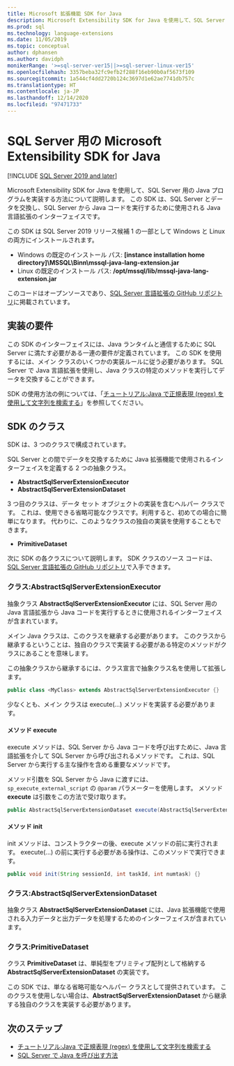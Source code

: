 ```yaml
---
title: Microsoft 拡張機能 SDK for Java
description: Microsoft Extensibility SDK for Java を使用して、SQL Server 用の Java プログラムを実装する方法について説明します。
ms.prod: sql
ms.technology: language-extensions
ms.date: 11/05/2019
ms.topic: conceptual
author: dphansen
ms.author: davidph
monikerRange: '>=sql-server-ver15||>=sql-server-linux-ver15'
ms.openlocfilehash: 3357beba32fc9efb2f288f16eb90b0af5673f109
ms.sourcegitcommit: 1a544cf4dd2720b124c3697d1e62ae7741db757c
ms.translationtype: HT
ms.contentlocale: ja-JP
ms.lasthandoff: 12/14/2020
ms.locfileid: "97471733"
---
```

# <a name="microsoft-extensibility-sdk-for-java-for-sql-server"></a>SQL Server 用の Microsoft Extensibility SDK for Java
[!INCLUDE [SQL Server 2019 and later](../../includes/applies-to-version/sqlserver2019.md)]

Microsoft Extensibility SDK for Java を使用して、SQL Server 用の Java プログラムを実装する方法について説明します。 この SDK は、SQL Server とデータを交換し、SQL Server から Java コードを実行するために使用される Java 言語拡張のインターフェイスです。

この SDK は SQL Server 2019 リリース候補 1 の一部として Windows と Linux の両方にインストールされます。

+ Windows の既定のインストール パス: **[instance installation home directory]\MSSQL\Binn\mssql-java-lang-extension.jar**
+ Linux の既定のインストール パス: **/opt/mssql/lib/mssql-java-lang-extension.jar**

このコードはオープンソースであり、[SQL Server 言語拡張の GitHub リポジトリ](https://github.com/microsoft/sql-server-language-extensions)に掲載されています。

## <a name="implementation-requirements"></a>実装の要件

この SDK のインターフェイスには、Java ランタイムと通信するために SQL Server に満たす必要がある一連の要件が定義されています。 この SDK を使用するには、メイン クラスのいくつかの実装ルールに従う必要があります。 SQL Server で Java 言語拡張を使用し、Java クラスの特定のメソッドを実行してデータを交換することができます。

SDK の使用方法の例については、「[チュートリアル:Java で正規表現 (regex) を使用して文字列を検索する](../tutorials/search-for-string-using-regular-expressions-in-java.md)」を参照してください。

## <a name="sdk-classes"></a>SDK のクラス

SDK は、3 つのクラスで構成されています。

SQL Server との間でデータを交換するために Java 拡張機能で使用されるインターフェイスを定義する 2 つの抽象クラス。

- **AbstractSqlServerExtensionExecutor**
- **AbstractSqlServerExtensionDataset**

3 つ目のクラスは、データ セット オブジェクトの実装を含むヘルパー クラスです。 これは、使用できる省略可能なクラスです。利用すると、初めての場合に簡単になります。 代わりに、このようなクラスの独自の実装を使用することもできます。

- **PrimitiveDataset**

次に SDK の各クラスについて説明します。 SDK クラスのソース コードは、[SQL Server 言語拡張の GitHub リポジトリ](https://github.com/microsoft/sql-server-language-extensions/tree/master/language-extensions/java/sdk)で入手できます。

### <a name="class-abstractsqlserverextensionexecutor"></a>クラス:AbstractSqlServerExtensionExecutor

抽象クラス **AbstractSqlServerExtensionExecutor** には、SQL Server 用の Java 言語拡張から Java コードを実行するときに使用されるインターフェイスが含まれています。

メイン Java クラスは、このクラスを継承する必要があります。 このクラスから継承するということは、独自のクラスで実装する必要がある特定のメソッドがクラスにあることを意味します。

この抽象クラスから継承するには、クラス宣言で抽象クラス名を使用して拡張します。

```java
public class <MyClass> extends AbstractSqlServerExtensionExecutor {}
```

少なくとも、メイン クラスは execute(...) メソッドを実装する必要があります。

#### <a name="method-execute"></a>メソッド execute

execute メソッドは、SQL Server から Java コードを呼び出すために、Java 言語拡張を介して SQL Server から呼び出されるメソッドです。 これは、SQL Server から実行する主な操作を含める重要なメソッドです。

メソッド引数を SQL Server から Java に渡すには、`sp_execute_external_script` の `@param` パラメーターを使用します。 メソッド **execute** は引数をこの方法で受け取ります。

```java
public AbstractSqlServerExtensionDataset execute(AbstractSqlServerExtensionDataset input, LinkedHashMap<String, Object> params)  {}
```

#### <a name="method-init"></a>メソッド init

init メソッドは、コンストラクターの後、execute メソッドの前に実行されます。 execute(...) の前に実行する必要がある操作は、このメソッドで実行できます。

```java
public void init(String sessionId, int taskId, int numtask) {}
```

### <a name="class-abstractsqlserverextensiondataset"></a>クラス:AbstractSqlServerExtensionDataset

抽象クラス **AbstractSqlServerExtensionDataset** には、Java 拡張機能で使用される入力データと出力データを処理するためのインターフェイスが含まれています。


### <a name="class-primitivedataset"></a>クラス:PrimitiveDataset

クラス **PrimitiveDataset** は、単純型をプリミティブ配列として格納する **AbstractSqlServerExtensionDataset** の実装です。

この SDK では、単なる省略可能なヘルパー クラスとして提供されています。 このクラスを使用しない場合は、**AbstractSqlServerExtensionDataset** から継承する独自のクラスを実装する必要があります。  

## <a name="next-steps"></a>次のステップ

+ [チュートリアル:Java で正規表現 (regex) を使用して文字列を検索する](../tutorials/search-for-string-using-regular-expressions-in-java.md)
+ [SQL Server で Java を呼び出す方法](call-java-from-sql.md)
